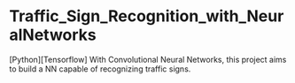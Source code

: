 # Traffic_Sign_Recognition_with_NeuralNetworks
[Python][Tensorflow] With Convolutional Neural Networks, this project aims to build a NN capable of recognizing traffic signs.
